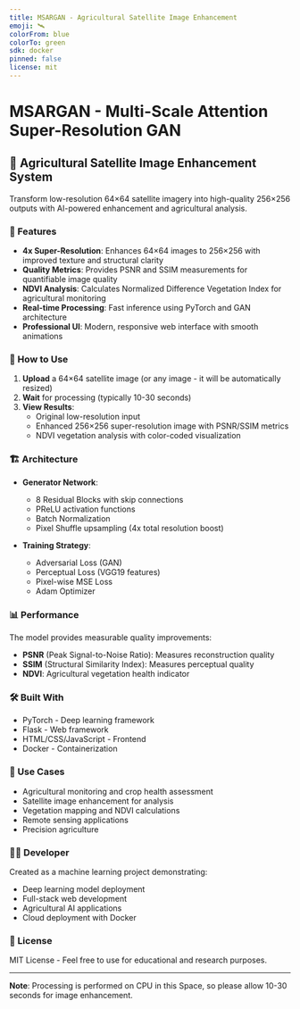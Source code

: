 ```yaml
---
title: MSARGAN - Agricultural Satellite Image Enhancement
emoji: 🛰️
colorFrom: blue
colorTo: green
sdk: docker
pinned: false
license: mit
---
```


# MSARGAN - Multi-Scale Attention Super-Resolution GAN

## 🌾 Agricultural Satellite Image Enhancement System

Transform low-resolution 64×64 satellite imagery into high-quality 256×256 outputs with AI-powered enhancement and agricultural analysis.

### 🚀 Features

- **4x Super-Resolution**: Enhances 64×64 images to 256×256 with improved texture and structural clarity
- **Quality Metrics**: Provides PSNR and SSIM measurements for quantifiable image quality
- **NDVI Analysis**: Calculates Normalized Difference Vegetation Index for agricultural monitoring
- **Real-time Processing**: Fast inference using PyTorch and GAN architecture
- **Professional UI**: Modern, responsive web interface with smooth animations

### 🎯 How to Use

1. **Upload** a 64×64 satellite image (or any image - it will be automatically resized)
2. **Wait** for processing (typically 10-30 seconds)
3. **View Results**:
   - Original low-resolution input
   - Enhanced 256×256 super-resolution image with PSNR/SSIM metrics
   - NDVI vegetation analysis with color-coded visualization

### 🏗️ Architecture

- **Generator Network**: 
  - 8 Residual Blocks with skip connections
  - PReLU activation functions
  - Batch Normalization
  - Pixel Shuffle upsampling (4x total resolution boost)

- **Training Strategy**:
  - Adversarial Loss (GAN)
  - Perceptual Loss (VGG19 features)
  - Pixel-wise MSE Loss
  - Adam Optimizer

### 📊 Performance

The model provides measurable quality improvements:
- **PSNR** (Peak Signal-to-Noise Ratio): Measures reconstruction quality
- **SSIM** (Structural Similarity Index): Measures perceptual quality
- **NDVI**: Agricultural vegetation health indicator

### 🛠️ Built With

- PyTorch - Deep learning framework
- Flask - Web framework
- HTML/CSS/JavaScript - Frontend
- Docker - Containerization

### 📝 Use Cases

- Agricultural monitoring and crop health assessment
- Satellite image enhancement for analysis
- Vegetation mapping and NDVI calculations
- Remote sensing applications
- Precision agriculture

### 👨‍💻 Developer

Created as a machine learning project demonstrating:
- Deep learning model deployment
- Full-stack web development
- Agricultural AI applications
- Cloud deployment with Docker

### 📄 License

MIT License - Feel free to use for educational and research purposes.

---

**Note**: Processing is performed on CPU in this Space, so please allow 10-30 seconds for image enhancement.
